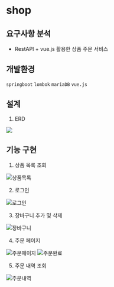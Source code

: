 # shop

## 요구사항 분석



- RestAPI + vue.js 활용한 상품 주문 서비스

## 개발환경



`springboot`  `lombok` `mariaDB` `vue.js`

## 설계



1. ERD

![](https://velog.velcdn.com/images/dbsgpwl/post/7e4c8768-a7d3-4adf-a6fb-c1d66b1d0e83/image.png)


## 기능 구현

1. 상품 목록 조회

![상품목록](https://user-images.githubusercontent.com/103105338/201583982-ae666f29-cb4d-4ac8-8bdc-5b5bc2acab0a.png)

2. 로그인

![로그인](https://user-images.githubusercontent.com/103105338/201584032-b26ed9bf-b06b-4398-bd63-5ff638829492.png)

3. 장바구니 추가 및 삭제

![장바구니](https://user-images.githubusercontent.com/103105338/201584068-4041fcd7-758d-46ab-8aad-c7a9991d79ec.png)

4. 주문 페이지

![주문페이지](https://user-images.githubusercontent.com/103105338/201584089-4018b904-a6ac-4634-bd24-9a4eee800490.png)
![주문완료](https://user-images.githubusercontent.com/103105338/201584105-252937ff-ed3a-4c46-9e85-c14c2687794e.png)


5. 주문 내역 조회

![주문내역](https://user-images.githubusercontent.com/103105338/201584122-fd83bead-b455-40ba-839b-758465f45198.png)
